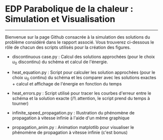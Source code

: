 # EDP Parabolique de la chaleur : Simulation et Visualisation

---

Bienvenue sur la page Github consacrée à la simulation des solutions du problème considéré dans le rapport associé. Vous trouverez ci-dessous le rôle de chacun des scripts utilisés pour la création des figures.

- discontinuous case.py : Calcul des solutions approchées (pour le choix $u_0$ discontinu) du schéma et calcul de l'énergie.

- heat_equation.py : Script pour calculer les solution approchées (pour le choix $u_0$ continu) du schéma et les comparer avec les solutions exactes + calcul et affichage de l'énergie en fonction du temps 

- heat_errors.py : Script utilisé pour tracer les courbes d'erreur entre le schéma et la solution exacte (/!\ attention, le script prend du temps à tourner)

- infinite_speed_propagation.py : Illustration du phénomène de propagation à vitesse infinie à l'aide d'un même graphique

- propagation_anim.py : Animation matplotlib pour visualiser le phénomène de propagation à vitesse infinie (c'est bonus)
